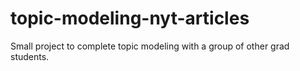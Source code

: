 # topic-modeling-nyt-articles
Small project to complete topic modeling with a group of other grad students.
